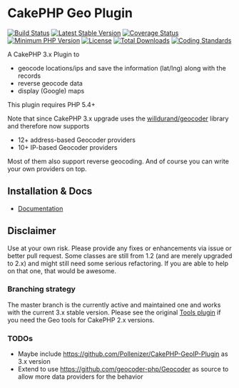 # CakePHP Geo Plugin

[![Build Status](https://api.travis-ci.org/dereuromark/cakephp-geo.svg?branch=master)](https://travis-ci.org/dereuromark/cakephp-geo)
[![Latest Stable Version](https://poser.pugx.org/dereuromark/cakephp-geo/v/stable.svg)](https://packagist.org/packages/dereuromark/cakephp-geo)
[![Coverage Status](https://coveralls.io/repos/dereuromark/cakephp-geo/badge.svg)](https://coveralls.io/r/dereuromark/cakephp-geo)
[![Minimum PHP Version](http://img.shields.io/badge/php-%3E%3D%205.4-8892BF.svg)](https://php.net/)
[![License](https://poser.pugx.org/dereuromark/cakephp-geo/license.svg)](https://packagist.org/packages/dereuromark/cakephp-geo)
[![Total Downloads](https://poser.pugx.org/dereuromark/cakephp-geo/d/total.svg)](https://packagist.org/packages/dereuromark/cakephp-geo)
[![Coding Standards](https://img.shields.io/badge/cs-PSR--2--R-yellow.svg)](https://github.com/php-fig-rectified/fig-rectified-standards)

A CakePHP 3.x Plugin to
- geocode locations/ips and save the information (lat/lng) along with the records
- reverse geocode data
- display (Google) maps

This plugin requires PHP 5.4+

Note that since CakePHP 3.x upgrade uses the [willdurand/geocoder](https://github.com/geocoder-php/Geocoder) library and therefore now supports
- 12+ address-based Geocoder providers
- 10+ IP-based Geocoder providers

Most of them also support reverse geocoding. And of course you can write your own providers on top.

## Installation & Docs

- [Documentation](docs/README.md)


## Disclaimer
Use at your own risk. Please provide any fixes or enhancements via issue or better pull request.
Some classes are still from 1.2 (and are merely upgraded to 2.x) and might still need some serious refactoring.
If you are able to help on that one, that would be awesome.

### Branching strategy
The master branch is the currently active and maintained one and works with the current 3.x stable version.
Please see the original [Tools plugin](https://github.com/dereuromark/cakephp-tools) if you need the Geo tools for CakePHP 2.x versions.

### TODOs

* Maybe include https://github.com/Pollenizer/CakePHP-GeoIP-Plugin as 3.x version
* Extend to use https://github.com/geocoder-php/Geocoder as source to allow more data providers for the behavior
